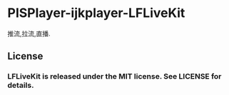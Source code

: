 # PISPlayer-ijkplayer-LFLiveKit
推流,拉流,直播.
## License
### LFLiveKit is released under the MIT license. See LICENSE for details.

